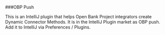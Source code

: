 ###OBP Push

This is an IntelliJ plugin that helps Open Bank Project integrators create Dynamic Connector Methods. It is in the IntelliJ Plugin market as OBP push. Add it to IntelliJ via Preferences / Plugins.
